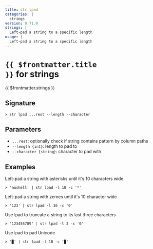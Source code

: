 ```yaml
---
title: str lpad
categories: |
  strings
version: 0.71.0
strings: |
  Left-pad a string to a specific length
usage: |
  Left-pad a string to a specific length
---
```


# <code>{{ $frontmatter.title }}</code> for strings

<div class='command-title'>{{ $frontmatter.strings }}</div>

## Signature

```> str lpad ...rest --length --character```

## Parameters

 -  `...rest`: optionally check if string contains pattern by column paths
 -  `--length {int}`: length to pad to
 -  `--character {string}`: character to pad with

## Examples

Left-pad a string with asterisks until it's 10 characters wide
```shell
> 'nushell' | str lpad -l 10 -c '*'
```

Left-pad a string with zeroes until it's 10 character wide
```shell
> '123' | str lpad -l 10 -c '0'
```

Use lpad to truncate a string to its last three characters
```shell
> '123456789' | str lpad -l 3 -c '0'
```

Use lpad to pad Unicode
```shell
> '▉' | str lpad -l 10 -c '▉'
```
